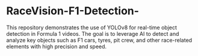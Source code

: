 # RaceVision-F1-Detection-
This repository demonstrates the use of YOLOv8 for real-time object detection in Formula 1 videos. The goal is to leverage AI to detect and analyze key objects such as F1 cars, tyres, pit crew, and other race-related elements with high precision and speed.
